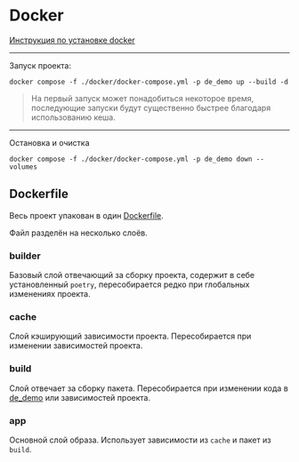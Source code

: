 # Docker
[Инструкция по установке docker](https://docs.docker.com/get-started/get-docker/)
___
Запуск проекта:
```shell
docker compose -f ./docker/docker-compose.yml -p de_demo up --build -d
```
> На первый запуск может понадобиться некоторое время, последующие запуски будут существенно 
> быстрее благодаря использованию кеша.

___
Остановка и очистка
```shell
docker compose -f ./docker/docker-compose.yml -p de_demo down --volumes
```

## Dockerfile
Весь проект упакован в один [Dockerfile](de-demo.dockerfile).

Файл разделён на несколько слоёв.
### builder
Базовый слой отвечающий за сборку проекта, содержит в себе установленный `poetry`, 
пересобирается редко при глобальных изменениях проекта.

### cache
Слой кэширующий зависимости проекта. Пересобирается при изменении зависимостей проекта.

### build
Слой отвечает за сборку пакета. Пересобирается при изменении кода в [de_demo](..\de_demo) 
или зависимостей проекта.

### app
Основной слой образа. Использует зависимости из `cache` и пакет из `build`.